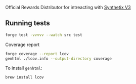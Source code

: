 Official Rewards Distributor for intreacting with [Synthetix V3](https://docs.synthetix.io/v/v3/for-liquidity-pool-managers/rewards-distributors)

## Running tests

```sh
forge test -vvvvv --watch src test
```

Coverage report

```sh
forge coverage --report lcov
genhtml ./lcov.info --output-directory coverage
```

To install `genhtml`:

```sh
brew install lcov
```
